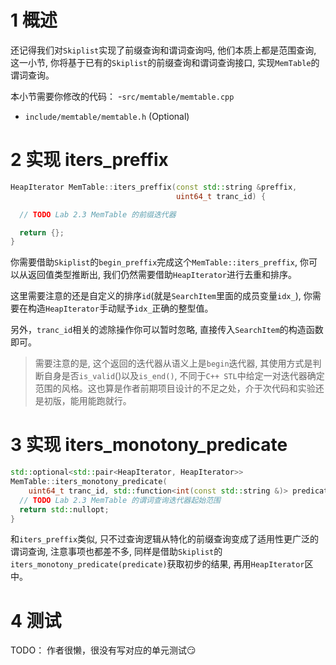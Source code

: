 # 1 概述
还记得我们对`Skiplist`实现了前缀查询和谓词查询吗, 他们本质上都是范围查询, 这一小节, 你将基于已有的`Skiplist`的前缀查询和谓词查询接口, 实现`MemTable`的谓词查询。

本小节需要你修改的代码：
-`src/memtable/memtable.cpp`
- `include/memtable/memtable.h` (Optional)

# 2 实现 iters_preffix
```cpp
HeapIterator MemTable::iters_preffix(const std::string &preffix,
                                     uint64_t tranc_id) {

  // TODO Lab 2.3 MemTable 的前缀迭代器

  return {};
}
```
你需要借助`Skiplist`的`begin_preffix`完成这个`MemTable::iters_preffix`, 你可以从返回值类型推断出, 我们仍然需要借助`HeapIterator`进行去重和排序。

这里需要注意的还是自定义的排序`id`(就是`SearchItem`里面的成员变量`idx_`), 你需要在构造`HeapIterator`手动赋予`idx_`正确的整型值。

另外，`tranc_id`相关的滤除操作你可以暂时忽略, 直接传入`SearchItem`的构造函数即可。

> 需要注意的是, 这个返回的迭代器从语义上是`begin`迭代器, 其使用方式是判断自身是否`is_valid`()以及`is_end()`, 不同于`C++ STL`中给定一对迭代器确定范围的风格。这也算是作者前期项目设计的不足之处，介于次代码和实验还是初版，能用能跑就行。

# 3 实现 iters_monotony_predicate
```cpp
std::optional<std::pair<HeapIterator, HeapIterator>>
MemTable::iters_monotony_predicate(
    uint64_t tranc_id, std::function<int(const std::string &)> predicate) {
  // TODO Lab 2.3 MemTable 的谓词查询迭代器起始范围
  return std::nullopt;
}
```

和`iters_preffix`类似, 只不过查询逻辑从特化的前缀查询变成了适用性更广泛的谓词查询, 注意事项也都差不多, 同样是借助`Skiplist`的`iters_monotony_predicate(predicate)`获取初步的结果, 再用`HeapIterator`区中。

# 4 测试
TODO： 作者很懒，很没有写对应的单元测试😏
